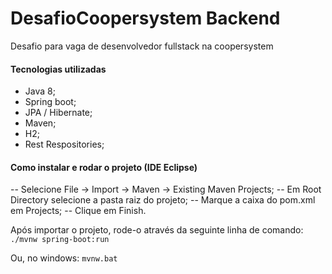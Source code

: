 # DesafioCoopersystem Backend
 Desafio para vaga de desenvolvedor fullstack na coopersystem

#### Tecnologias utilizadas

- Java 8;
- Spring boot;
- JPA / Hibernate;
- Maven;
- H2;
- Rest Respositories;

#### Como instalar e rodar o projeto (IDE Eclipse)

-- Selecione File -> Import -> Maven -> Existing Maven Projects;
-- Em Root Directory selecione a pasta raiz do projeto;
-- Marque a caixa do pom.xml em Projects;
-- Clique em Finish.

Após importar o projeto, rode-o através da seguinte linha de comando:
`./mvnw spring-boot:run`

Ou, no windows:
`mvnw.bat`
